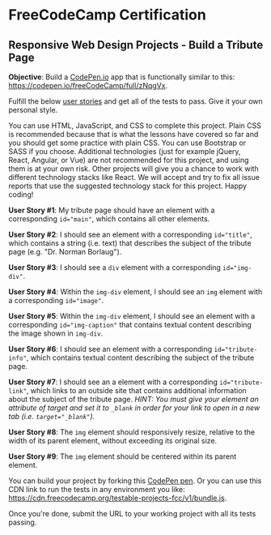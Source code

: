# FreeCodeCamp Certification

## Responsive Web Design Projects - Build a Tribute Page
**Objective**: Build a [CodePen.io](https://codepen.io) app that is functionally similar to this: <https://codepen.io/freeCodeCamp/full/zNqgVx>.

Fulfill the below [user stories](#user-stories) and get all of the tests to pass. Give it your own personal style.

You can use HTML, JavaScript, and CSS to complete this project. Plain CSS is recommended because that is what the lessons have covered so far and you should get some practice with plain CSS. You can use Bootstrap or SASS if you choose. Additional technologies (just for example jQuery, React, Angular, or Vue) are not recommended for this project, and using them is at your own risk. Other projects will give you a chance to work with different technology stacks like React. We will accept and try to fix all issue reports that use the suggested technology stack for this project. Happy coding!

<a id="user-stories"></a>

**User Story #1**: My tribute page should have an element with a corresponding `id="main"`, which contains all other elements.

**User Story #2**: I should see an element with a corresponding `id="title"`, which contains a string (i.e. text) that describes the subject of the tribute page (e.g. "Dr. Norman Borlaug").

**User Story #3**: I should see a `div` element with a corresponding `id="img-div"`.

**User Story #4**: Within the `img-div` element, I should see an `img` element with a corresponding `id="image"`.

**User Story #5**: Within the `img-div` element, I should see an element with a corresponding `id="img-caption"` that contains textual content describing the image shown in `img-div`.

**User Story #6**: I should see an element with a corresponding `id="tribute-info"`, which contains textual content describing the subject of the tribute page.

**User Story #7**: I should see an a element with a corresponding `id="tribute-link"`, which links to an outside site that contains additional information about the subject of the tribute page. *HINT: You must give your element an attribute of target and set it to `_blank` in order for your link to open in a new tab (i.e. `target="_blank"`).*

**User Story #8**: The `img` element should responsively resize, relative to the width of its parent element, without exceeding its original size.

**User Story #9**: The `img` element should be centered within its parent element.

You can build your project by forking this [CodePen pen](https://codepen.io/freeCodeCamp/pen/MJjpwO). Or you can use this CDN link to run the tests in any environment you like: https://cdn.freecodecamp.org/testable-projects-fcc/v1/bundle.js.

Once you're done, submit the URL to your working project with all its tests passing.
